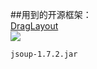 


##用到的开源框架：<br>
[DragLayout](https://github.com/BlueMor/DragLayout)  
![](https://github.com/BlueMor/DragLayout/raw/master/screenshots/123.gif)
  
    jsoup-1.7.2.jar
<br>








